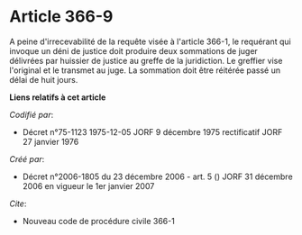 # Article 366-9

A peine d'irrecevabilité de la requête visée à l'article 366-1, le requérant qui invoque un déni de justice doit produire
deux sommations de juger délivrées par huissier de justice au greffe de la juridiction. Le greffier vise l'original et le
transmet au juge. La sommation doit être réitérée passé un délai de huit jours.

**Liens relatifs à cet article**

_Codifié par_:

  - Décret n°75-1123 1975-12-05 JORF 9 décembre 1975 rectificatif JORF 27 janvier 1976

_Créé par_:

  - Décret n°2006-1805 du 23 décembre 2006 - art. 5 () JORF 31 décembre 2006 en vigueur le 1er janvier 2007

_Cite_:

  - Nouveau code de procédure civile 366-1
